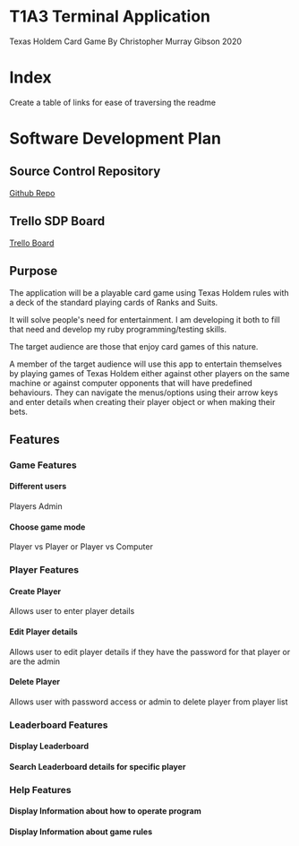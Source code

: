 # T1A3 Terminal Application
Texas Holdem Card Game
By Christopher Murray Gibson 2020

# Index
Create a table of links for ease of traversing the readme

# Software Development Plan
## Source Control Repository
[Github Repo](https://github.com/chris-gibs/CardGameApp)

## Trello SDP Board
[Trello Board]()

## Purpose
The application will be a playable card game using Texas Holdem rules with a deck of the standard playing cards of Ranks and Suits.

It will solve people's need for entertainment. I am developing it both to fill that need and develop my ruby programming/testing skills.

The target audience are those that enjoy card games of this nature.

A member of the target audience will use this app to entertain themselves by playing games of Texas Holdem either against other players on the same machine or against computer opponents that will have predefined behaviours. They can navigate the menus/options using their arrow keys and enter details when creating their player object or when making their bets.

## Features
### Game Features
#### Different users
Players
Admin

#### Choose game mode
Player vs Player or Player vs Computer

### Player Features
#### Create Player
Allows user to enter player details
#### Edit Player details
Allows user to edit player details if they have the password for that player or are the admin
#### Delete Player
Allows user with password access or admin to delete player from player list

### Leaderboard Features
#### Display Leaderboard
#### Search Leaderboard details for specific player

### Help Features
#### Display Information about how to operate program
#### Display Information about game rules

